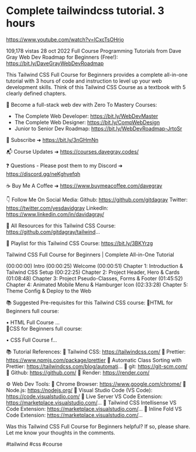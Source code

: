 # Complete tailwindcss tutorial. 3 hours

https://www.youtube.com/watch?v=lCxcTsOHrjo


109,178 vistas  28 oct 2022  Full Course Programming Tutorials from Dave Gray
 Web Dev Roadmap for Beginners (Free!): https://bit.ly/DaveGrayWebDevRoadmap

This Tailwind CSS Full Course for Beginners provides a complete all-in-one tutorial with 3 hours of code and instruction to level up your web development skills. Think of this Tailwind CSS Course as a textbook with 5 clearly defined chapters.

🚀 Become a full-stack web dev with Zero To Mastery Courses:
- The Complete Web Developer: https://bit.ly/WebDevMaster
- The Complete Web Designer: https://bit.ly/CompWebDesign
- Junior to Senior Dev Roadmap: https://bit.ly/WebDevRoadmap-JrtoSr

🚩 Subscribe  ➜ https://bit.ly/3nGHmNn

📬 Course Updates ➜ https://courses.davegray.codes/

❓ Questions - Please post them to my Discord ➜  https://discord.gg/neKghyefqh

☕ Buy Me A Coffee ➜ https://www.buymeacoffee.com/davegray

👇 Follow Me On Social Media:
Github: https://github.com/gitdagray
Twitter: https://twitter.com/yesdavidgray
LinkedIn: https://www.linkedin.com/in/davidagray/

🔗 All Resources for this Tailwind CSS Course: https://github.com/gitdagray/tailwind...

🔗 Playlist for this Tailwind CSS Course: https://bit.ly/3BKYrzg

Tailwind CSS Full Course for Beginners | Complete All-in-One Tutorial

(00:00:00) Intro
(00:00:25) Welcome
(00:00:51) Chapter 1: Introduction & Tailwind CSS Setup
(00:22:25) Chapter 2: Project Header, Hero & Cards
(01:08:48) Chapter 3: Project Pseudo-Classes, Forms & Footer
(01:45:52) Chapter 4: Animated Mobile Menu & Hamburger Icon
(02:33:28) Chapter 5: Theme Config & Deploy to the Web

📚 Suggested Pre-requisites for this Tailwind CSS course: 
🔗HTML for Beginners full course:   

 • HTML Full Course ...  
🔗CSS for Beginners full course:   

 • CSS Full Course f...  

📚 Tutorial References:
🔗 Tailwind CSS: https://tailwindcss.com/
🔗 Prettier: https://www.npmjs.com/package/prettier
🔗 Automatic Class Sorting with Prettier: https://tailwindcss.com/blog/automati...
🔗 git: https://git-scm.com/
🔗 Github: https://github.com/
🔗 Render: https://render.com/

⚙ Web Dev Tools:
🔗 Chrome Browser: https://www.google.com/chrome/
🔗 Node.js: https://nodejs.org/
🔗 Visual Studio Code (VS Code): https://code.visualstudio.com/
🔗 Live Server VS Code Extension: https://marketplace.visualstudio.com/...
🔗 Tailwind CSS Intellisense VS Code Extension: https://marketplace.visualstudio.com/...
🔗 Inline Fold VS Code Extension: https://marketplace.visualstudio.com/...

Was this Tailwind CSS Full Course for Beginners helpful? If so, please share. Let me know your thoughts in the comments. 

#tailwind #css #course

